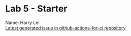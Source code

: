 # Lab 5 - Starter
Name: Harry Lei <br>
[Latest generated issue in github-actions-for-ci repository](https://github.com/Zijie-Lei/github-actions-for-ci/issues/7)
